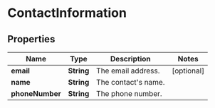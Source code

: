 
# ContactInformation

## Properties
Name | Type | Description | Notes
------------ | ------------- | ------------- | -------------
**email** | **String** | The email address. |  [optional]
**name** | **String** | The contact&#39;s name. | 
**phoneNumber** | **String** | The phone number. | 



